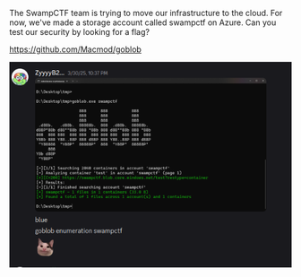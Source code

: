 The SwampCTF team is trying to move our infrastructure to the cloud. For now, we've made a storage account called swampctf on Azure. Can you test our security by looking for a flag?

https://github.com/Macmod/goblob

![image](./images/blue1.png)